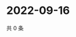 # 2022-09-16

共 0 条

<!-- BEGIN WEIBO -->
<!-- 最后更新时间 Fri Sep 16 2022 22:26:40 GMT+0800 (China Standard Time) -->

<!-- END WEIBO -->
